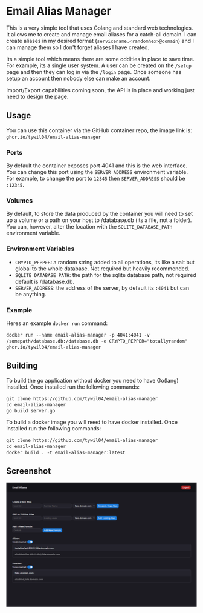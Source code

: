 # Email Alias Manager
This is a very simple tool that uses Golang and standard web technologies. It allows me to create and manage email aliases for a catch-all domain. I can create aliases in my desired format (`servicename.<randomhex>@domain`) and I can manage them so I don't forget aliases I have created.

Its a simple tool which means there are some oddities in place to save time. For example, its a single user system. A user can be created on the `/setup` page and then they can log in via the `/login` page. Once someone has setup an account then nobody else can make an account.

Import/Export capabilities coming soon, the API is in place and working just need to design the page.

## Usage
You can use this container via the GitHub container repo, the image link is: `ghcr.io/tywil04/email-alias-manager`

### Ports
By default the container exposes port 4041 and this is the web interface. You can change this port using the `SERVER_ADDRESS` environment variable. For example, to change the port to `12345` then `SERVER_ADDRESS` should be `:12345`. 

### Volumes
By default, to store the data produced by the container you will need to set up a volume or a path on your host to /database.db (its a file, not a folder). You can, however, alter the location with the `SQLITE_DATABASE_PATH` environment variable.

### Environment Variables
- `CRYPTO_PEPPER`: a random string added to all operations, its like a salt but global to the whole database. Not required but heavily recommended.
- `SQLITE_DATABASE_PATH`: the path for the sqlite database path, not required default is /database.db.
- `SERVER_ADDRESS`: the address of the server, by default its `:4041` but can be anything.

### Example
Heres an example `docker run` command:
```
docker run --name email-alias-manager -p 4041:4041 -v /somepath/database.db:/database.db -e CRYPTO_PEPPER="totallyrandom" ghcr.io/tywil04/email-alias-manager
```

## Building
To build the go application without docker you need to have Go(lang) installed. Once installed run the following commands:
```
git clone https://github.com/tywil04/email-alias-manager
cd email-alias-manager
go build server.go
```

To build a docker image you will need to have docker installed. Once installed run the following commands:
```
git clone https://github.com/tywil04/email-alias-manager
cd email-alias-manager
docker build . -t email-alias-manager:latest
```

## Screenshot
![Demo Screenshot](screenshot.png)
